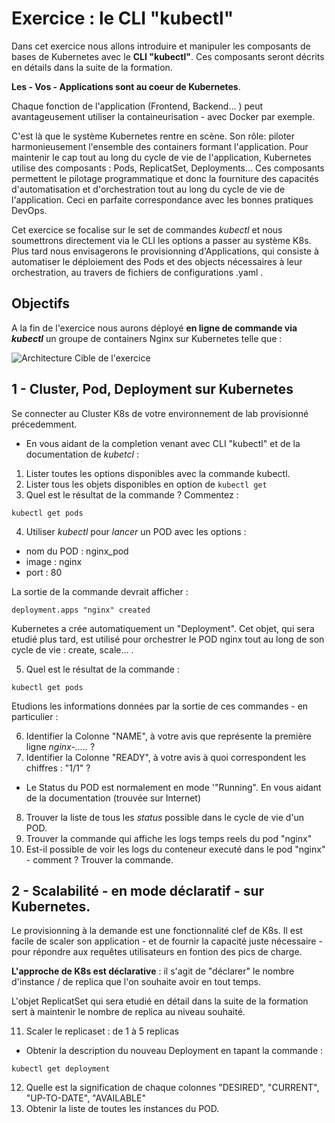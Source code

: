 # Exercice : le CLI "kubectl" 

Dans cet exercice nous allons introduire et manipuler les composants de bases de Kubernetes avec le **CLI "kubectl"**.
Ces composants seront décrits en détails dans la suite de la formation. 

__Les - Vos - Applications sont au coeur de Kubernetes__.

Chaque fonction de l'application (Frontend, Backend... ) peut avantageusement utiliser la containeurisation - avec Docker par exemple. 

C'est là que le système Kubernetes rentre en scène. Son rôle: piloter harmonieusement l'ensemble des containers formant l'application. 
Pour maintenir le cap tout au long du cycle de vie de l'application, Kubernetes utilise des composants : Pods, ReplicatSet, Deployments... 
Ces composants permettent le pilotage programmatique et donc la fourniture des capacités d'automatisation et d'orchestration tout au long du cycle de vie de l'application. Ceci en parfaite correspondance avec les bonnes pratiques DevOps. 

Cet exercice se focalise sur le set de commandes *kubectl* et nous soumettrons directement via le CLI les options a passer au système K8s. 
Plus tard nous envisagerons le provisionning d'Applications, qui consiste à automatiser le déploiement des Pods et des objects nécessaires à leur orchestration, au travers de fichiers de configurations .yaml . 


## Objectifs 

A la fin de l'exercice nous aurons déployé __en ligne de commande via *kubectl*__ un groupe de containers Nginx sur Kubernetes telle que :

![Architecture Cible de l'exercice](https://github.com/Treeptik/training-k8s-resources/blob/master/01_kubectl/images/Treeptik-training-k8s-exo1.jpg?raw=true "Architecture Cible de l'exercice")


## 1 - Cluster, Pod, Deployment sur Kubernetes 

Se connecter au Cluster K8s de votre environnement de lab provisionné précedemment. 

- En vous aidant de la completion venant avec CLI "kubectl" et de la documentation de *kubetcl* :
1. Lister toutes les options disponibles avec la commande kubectl. 
2. Lister tous les objets disponibles en option de `kubectl get`
3. Quel est le résultat de la commande ? Commentez : 
 
`kubectl get pods `

4. Utiliser *kubectl* pour *lancer* un POD avec les options : 
* nom du POD : nginx_pod
* image : nginx
* port : 80

La sortie de la commande devrait afficher : 

`deployment.apps "nginx" created `

Kubernetes a crée automatiquement un "Deployment". Cet objet, qui sera etudié plus tard, est utilisé pour orchestrer le POD nginx tout au long de son cycle de vie : create, scale... .

5. Quel est le résultat de la commande :  
 
`kubectl get pods `

Etudions les informations données par la sortie de ces commandes - en particulier : 

6. Identifier la Colonne "NAME", à votre avis que représente la première ligne *nginx-.....* ?
7. Identifier la Colonne "READY", à votre avis à quoi correspondent les chiffres : "1/1" ? 

- Le Status du POD est normalement en mode '"Running". En vous aidant de la documentation (trouvée sur Internet)
8. Trouver la liste de tous les *status* possible dans le cycle de vie d'un POD. 
9. Trouver la commande qui affiche les logs temps reels du pod "nginx"
10. Est-il possible de voir les logs du conteneur executé dans le pod "nginx" - comment ? Trouver la commande. 


## 2 - Scalabilité - en mode déclaratif - sur Kubernetes.  

Le provisionning à la demande est une fonctionnalité clef de K8s. Il est facile de scaler son application - et de fournir la capacité juste nécessaire - pour répondre aux requêtes utilisateurs en fontion des pics de charge. 

__L'approche de K8s est déclarative__ : il s'agit de "déclarer" le nombre d'instance / de replica que l'on souhaite avoir en tout temps. 

L'objet ReplicatSet qui sera etudié en détail dans la suite de la formation sert à maintenir le nombre de replica au niveau souhaité. 

11. Scaler le replicaset : de 1 à 5 replicas 

- Obtenir la description du nouveau Deployment en tapant la commande : 

`kubectl get deployment ` 

12. Quelle est la signification de chaque colonnes "DESIRED", "CURRENT", "UP-TO-DATE", "AVAILABLE"
13. Obtenir la liste de toutes les instances du POD.  





